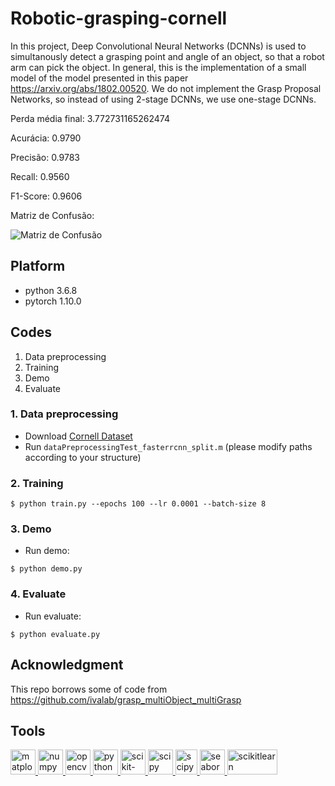 # Robotic-grasping-cornell

In this project, Deep Convolutional Neural Networks (DCNNs) is used to simultanously detect a grasping point and angle of an object, so that a robot arm can pick the object. In general, this is the implementation of a small model of the model presented in this paper https://arxiv.org/abs/1802.00520. We do not implement the Grasp Proposal Networks, so instead of using 2-stage DCNNs, we use one-stage DCNNs.

Perda média final: 3.772731165262474

Acurácia: 0.9790

Precisão: 0.9783

Recall: 0.9560

F1-Score: 0.9606

Matriz de Confusão:

<img src="C:\\Users\\Aldan\\Documents\\GitHub\\robotic-grasping-detection-for-autonomous-robot\\matriz_de_confusao.png" alt="Matriz de Confusão">

## Platform

- python 3.6.8
- pytorch 1.10.0

## Codes

1. Data preprocessing
2. Training
3. Demo
4. Evaluate

### 1. Data preprocessing

- Download [Cornell Dataset](http://pr.cs.cornell.edu/grasping/rect_data/data.php)
- Run `dataPreprocessingTest_fasterrcnn_split.m` (please modify paths according to your structure)

### 2. Training

```
$ python train.py --epochs 100 --lr 0.0001 --batch-size 8
```

### 3. Demo

- Run demo:

```
$ python demo.py
```

### 4. Evaluate

- Run evaluate:

```
$ python evaluate.py
```

## Acknowledgment

This repo borrows some of code from
https://github.com/ivalab/grasp_multiObject_multiGrasp

## Tools

<p align="left"> <a href="https://matplotlib.org/" target="_blank" rel="noreferrer"> <img src="https://upload.wikimedia.org/wikipedia/commons/thumb/0/01/Created_with_Matplotlib-logo.svg/2048px-Created_with_Matplotlib-logo.svg.png" alt="matplotlib" width="40" height="40"/> </a> <a href="https://numpy.org/" target="_blank" rel="noreferrer"> <img src="https://user-images.githubusercontent.com/50221806/86498201-a8bd8680-bd39-11ea-9d08-66b610a8dc01.png" alt="numpy" width="40" height="40"/> </a> <a href="https://opencv.org/" target="_blank" rel="noreferrer"> <img src="https://github.com/opencv/opencv/wiki/logo/OpenCV_logo_no_text.png" alt="opencv" width="40" height="40"/> </a> <a href="https://www.python.org/" target="_blank" rel="noreferrer"> <img src="https://upload.wikimedia.org/wikipedia/commons/thumb/c/c3/Python-logo-notext.svg/1869px-Python-logo-notext.svg.png" alt="python" width="40" height="40"/> </a> <a href="https://scikit-image.org/" target="_blank" rel="noreferrer"> <img src="https://upload.wikimedia.org/wikipedia/commons/3/38/Scikit-image_logo.png" alt="scikit-image" width="40" height="40"/> </a> <a href="https://scipy.org/" target="_blank" rel="noreferrer"> <img src="https://upload.wikimedia.org/wikipedia/commons/thumb/b/b2/SCIPY_2.svg/1200px-SCIPY_2.svg.png" alt="scipy" width="40" height="40"/> </a> <a href="https://pytorch.org/" target="_blank" rel="noreferrer"> <img src="https://upload.wikimedia.org/wikipedia/commons/thumb/1/10/PyTorch_logo_icon.svg/640px-PyTorch_logo_icon.svg.png" alt="scipy" width="35" height="40"/> </a> <a href="https://seaborn.pydata.org/installing.html" target="_blank" rel="noreferrer"> <img src="https://seeklogo.com/images/S/seaborn-logo-244EB2DEC5-seeklogo.com.png" alt="seaborn" width="40" height="40"/> </a> <a href="https://scikit-learn.org/stable/" target="_blank" rel="noreferrer"> <img src="https://upload.wikimedia.org/wikipedia/commons/thumb/0/05/Scikit_learn_logo_small.svg/2560px-Scikit_learn_logo_small.svg.png" alt="scikitlearn" width="80" height="40"/> </a> </p>

